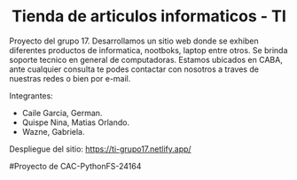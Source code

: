 

<h1 align="center">Tienda de articulos informaticos - TI </h1>

  
  Proyecto del grupo 17.
  Desarrollamos un sitio web donde se exhiben diferentes productos de informatica, nootboks, laptop entre otros.
  Se brinda soporte tecnico en general de computadoras. Estamos ubicados en CABA, ante cualquier consulta te
  podes contactar con nosotros a traves de nuestras redes o bien por e-mail.
  
  
Integrantes:
- Caile Garcia, German.
- Quispe Nina, Matias Orlando.
- Wazne, Gabriela. 

Despliegue del sitio: https://ti-grupo17.netlify.app/ 

#Proyecto de CAC-PythonFS-24164
